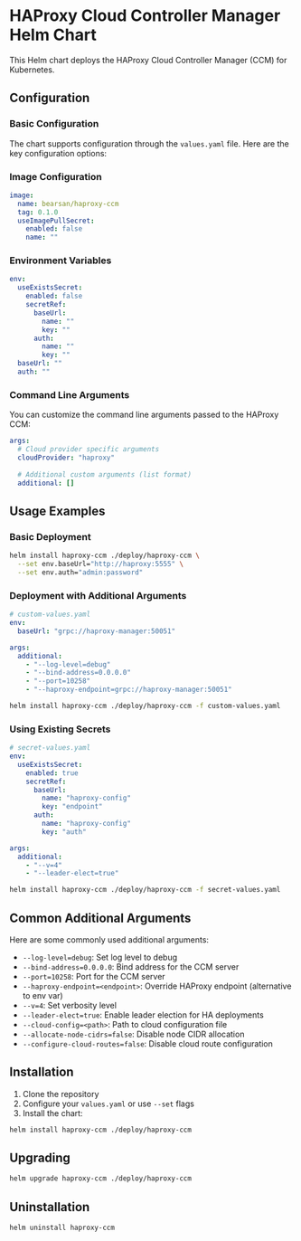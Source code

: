 # HAProxy Cloud Controller Manager Helm Chart

This Helm chart deploys the HAProxy Cloud Controller Manager (CCM) for Kubernetes.

## Configuration

### Basic Configuration

The chart supports configuration through the `values.yaml` file. Here are the key configuration options:

### Image Configuration

```yaml
image:
  name: bearsan/haproxy-ccm
  tag: 0.1.0
  useImagePullSecret:
    enabled: false
    name: ""
```

### Environment Variables

```yaml
env:
  useExistsSecret:
    enabled: false
    secretRef:
      baseUrl:
        name: ""
        key: ""
      auth:
        name: ""
        key: ""
  baseUrl: ""
  auth: ""
```

### Command Line Arguments

You can customize the command line arguments passed to the HAProxy CCM:

```yaml
args:
  # Cloud provider specific arguments
  cloudProvider: "haproxy"
  
  # Additional custom arguments (list format)
  additional: []
```

## Usage Examples

### Basic Deployment

```bash
helm install haproxy-ccm ./deploy/haproxy-ccm \
  --set env.baseUrl="http://haproxy:5555" \
  --set env.auth="admin:password"
```

### Deployment with Additional Arguments

```yaml
# custom-values.yaml
env:
  baseUrl: "grpc://haproxy-manager:50051"

args:
  additional:
    - "--log-level=debug"
    - "--bind-address=0.0.0.0"
    - "--port=10258"
    - "--haproxy-endpoint=grpc://haproxy-manager:50051"
```

```bash
helm install haproxy-ccm ./deploy/haproxy-ccm -f custom-values.yaml
```

### Using Existing Secrets

```yaml
# secret-values.yaml
env:
  useExistsSecret:
    enabled: true
    secretRef:
      baseUrl:
        name: "haproxy-config"
        key: "endpoint"
      auth:
        name: "haproxy-config"
        key: "auth"

args:
  additional:
    - "--v=4"
    - "--leader-elect=true"
```

```bash
helm install haproxy-ccm ./deploy/haproxy-ccm -f secret-values.yaml
```

## Common Additional Arguments

Here are some commonly used additional arguments:

- `--log-level=debug`: Set log level to debug
- `--bind-address=0.0.0.0`: Bind address for the CCM server
- `--port=10258`: Port for the CCM server
- `--haproxy-endpoint=<endpoint>`: Override HAProxy endpoint (alternative to env var)
- `--v=4`: Set verbosity level
- `--leader-elect=true`: Enable leader election for HA deployments
- `--cloud-config=<path>`: Path to cloud configuration file
- `--allocate-node-cidrs=false`: Disable node CIDR allocation
- `--configure-cloud-routes=false`: Disable cloud route configuration

## Installation

1. Clone the repository
2. Configure your `values.yaml` or use `--set` flags
3. Install the chart:

```bash
helm install haproxy-ccm ./deploy/haproxy-ccm
```

## Upgrading

```bash
helm upgrade haproxy-ccm ./deploy/haproxy-ccm
```

## Uninstallation

```bash
helm uninstall haproxy-ccm
```
